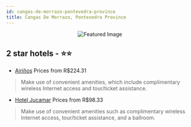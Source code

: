 ```yaml
---
id: cangas-de-morrazo-pontevedra-province
title: Cangas De Morrazo, Pontevedra Province
---
```


<center><img src="https://i.travelapi.com/hotels/3000000/2700000/2690100/2690034/e6d48b11_z.jpg" alt="Featured Image" /></center>


##  2 star hotels - ⭐️⭐️

-    [Airiños](https://us.hurb.com/hotels/cangas-de-morrazo/airinos-JNP-JP061561?cmp=18055) Prices from R$224.31
   > Make use of convenient amenities, which include complimentary wireless Internet access and tour/ticket assistance.
-    [Hotel Jucamar](https://us.hurb.com/hotels/cangas-de-morrazo/hotel-jucamar-JNP-JP852576?cmp=18055) Prices from R$98.33
   > Make use of convenient amenities such as complimentary wireless Internet access, tour/ticket assistance, and a ballroom.
